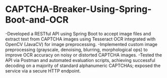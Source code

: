 # CAPTCHA-Breaker-Using-Spring-Boot-and-OCR
-Developed a RESTful API using Spring Boot to accept image files and extract text from CAPTCHA images using Tesseract OCR integrated with OpenCV (JavaCV) for image preprocessing. -Implemented custom image preprocessing (grayscale, denoising, blurring, morphological ops) to improve OCR accuracy on noisy or distorted CAPTCHA images. -Tested the API via Postman and automated evaluation scripts, achieving successful decoding on a majority of standard alphanumeric CAPTCHAs; exposed the service via a secure HTTP endpoint. 
